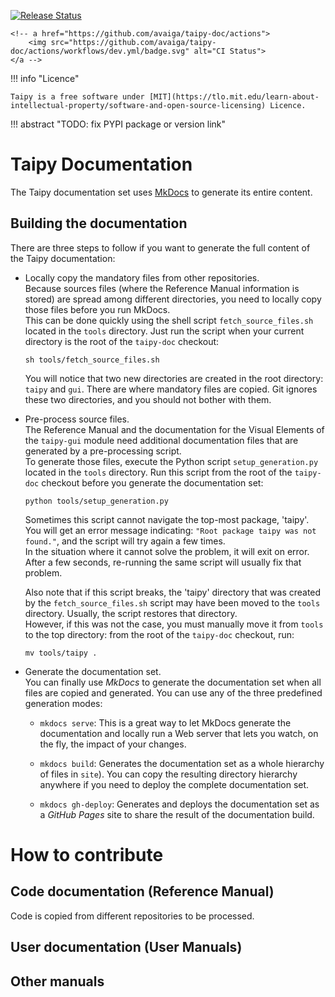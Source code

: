 <p>
    <a href="https://pypi.org/user/Avaiga/">
        <img src="https://img.shields.io/pypi/v/taipy.svg" alt = "Release Status">
    </a>

    <!-- a href="https://github.com/avaiga/taipy-doc/actions">
        <img src="https://github.com/avaiga/taipy-doc/actions/workflows/dev.yml/badge.svg" alt="CI Status">
    </a -->

</p>

!!! info "Licence"

    Taipy is a free software under [MIT](https://tlo.mit.edu/learn-about-intellectual-property/software-and-open-source-licensing) Licence.

!!! abstract "TODO: fix PYPI package or version link"

# Taipy Documentation

The Taipy documentation set uses [MkDocs](https://www.mkdocs.org/) to generate its entire
content.

## Building the documentation

There are three steps to follow if you want to generate the full content of the
Taipy documentation:

   - Locally copy the mandatory files from other repositories.<br/>
     Because sources files (where the Reference Manual information is stored) are
     spread among different directories, you need to locally copy those files
     before you run MkDocs.<br/>
     This can be done quickly using the shell script `fetch_source_files.sh` located
     in the `tools` directory. Just run the script when your current directory is
     the root of the `taipy-doc` checkout:
        ```
        sh tools/fetch_source_files.sh
        ```
     You will notice that two new directories are created in the root directory:
     `taipy` and `gui`. There are where mandatory files are copied.
     Git ignores these two directories, and you should not bother with them.

   - Pre-process source files.<br/>
     The Reference Manual and the documentation for the Visual Elements of the
     `taipy-gui` module need additional documentation files that are generated
     by a pre-processing script.<br/>
     To generate those files, execute the Python script `setup_generation.py` located
     in the `tools` directory. Run this script from the root of the `taipy-doc` checkout before you generate the documentation set:
        ```
        python tools/setup_generation.py
        ```
     Sometimes this script cannot navigate the top-most package, 'taipy'.
     You will get an error message indicating: `"Root package taipy was not found."`,
     and the script will try again a few times.<br/>
     In the situation where it cannot solve the problem, it will exit on error.<br/>
     After a few seconds, re-running the same script will usually fix that problem.

     Also note that if this script breaks, the 'taipy' directory that was
     created by the `fetch_source_files.sh` script may have been moved to the
     `tools` directory. Usually, the script restores that directory.<br/>
     However, if this was not the case, you must manually move it from
     `tools` to the top directory: from the root of the `taipy-doc` checkout,
     run:
        ```
        mv tools/taipy .
        ```

   - Generate the documentation set.<br/>
     You can finally use _MkDocs_ to generate the documentation set when all files
     are copied and generated. You can use any of the three predefined generation
     modes:

     - `mkdocs serve`: This is a great way to let MkDocs generate the documentation
       and locally run a Web server that lets you watch, on the fly, the impact of
       your changes.

     - `mkdocs build`: Generates the documentation set as a whole hierarchy of files
       in `site`). You can copy the resulting directory hierarchy anywhere if you
       need to deploy the complete documentation set.

     - `mkdocs gh-deploy`: Generates and deploys the documentation set as a
       _GitHub Pages_ site to share the result of the documentation build.

# How to contribute

## Code documentation (Reference Manual)

Code is copied from different repositories to be processed.

## User documentation (User Manuals)

## Other manuals

